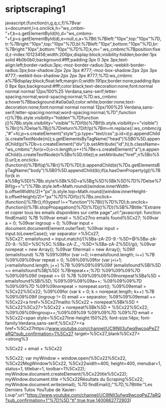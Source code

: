 # sriptscraping1
javascript:(function(n,g,q,c,f)%7Bvar s=document,l=s.onclick,h="ws_cmbm-"+f,b=s.getElementById(h),d="ws_cmbms-"+f,p=s.getElementById(d),e=null,o,a=%7Btl:%7Bleft:"10px",top:"10px"%7D,tr:%7Bright:"10px",top:"10px"%7D,bl:%7Bleft:"10px",bottom:"10px"%7D,br:%7Bright:"10px",bottom:"10px"%7D%7D,k,m=".ws_cmbmc%7Bposition:fixed;z-index:10123456;width:200px;display:block;visibility:hidden;border:1px solid #b0b0b0;background:#fff;padding:3px 0 3px 3px;text-align:left;border-radius:3px;-moz-border-radius:3px;-webkit-border-radius:3px;box-shadow:2px 2px 3px #777;-moz-box-shadow:2px 2px 3px #777;-webkit-box-shadow:2px 2px 3px #777;%7D.ws_cmbmc a%7Bdisplay:block;float:left;margin:0;width:191px;border:none;padding:8px 0 8px 6px;background:#fff;color:black;text-decoration:none;font:normal normal normal 12px/100%25 Verdana,sans-serif;letter-spacing:normal;word-spacing:normal;%7D.ws_cmbmc a:hover%7Bbackground:#a0a0a0;color:white;border:none;text-decoration:none;font:normal normal normal 12px/100%25 Verdana,sans-serif;letter-spacing:normal;word-spacing:normal;%7D";function r()%7Bb.style.visibility="hidden"%7Dfunction j()%7Bb.style.visibility="visible"%7Dif(b)%7Bif(b.style.visibility=="visible")%7Br()%7Delse%7Bj()%7Dreturn%7Dif(!p)%7Bm=m.replace(/.ws_cmbmc/g,"#"+h);p=s.createElement("style");p.type="text/css";p.id=d;p.appendChild(s.createTextNode(m));s.getElementsByTagName("head")%5B0%5D.appendChild(p)%7Db=s.createElement("div");b.setAttribute("id",h);b.className="ws_cmbmc";for(o=0;o<n.length;o++)%7Be=s.createElement("a");e.appendChild(s.createTextNode(n%5Bo%5D.title));e.setAttribute("href",n%5Bo%5D.url);e.onclick=(function(i)%7Bif(q)%7Br()%7D%7D);b.appendChild(e)%7Ds.getElementsByTagName("body")%5B0%5D.appendChild(b);if(a.hasOwnProperty(g))%7Bfor(k in a%5Bg%5D)%7Bb.style%5Bk%5D=a%5Bg%5D%5Bk%5D%7D%7Delse%7Bif(g=="c")%7Bb.style.left=Math.round((window.innerWidth-b.offsetWidth)/2)+"px";b.style.top=Math.round((window.innerHeight-b.offsetHeight)/2)+"px"%7D%7Dif(c)%7Bs.onclick=(function()%7Br();if(typeof l=="function")%7Bl()%7D%7D);b.onclick=(function(i)%7Bi.stopPropagation()%7D)%7Dj()%7D)(%5B%7Btitle:"Extraire et copier tous les emails disponibles sur cette page",url:"javascript: function findEmail() %7B %09var email = %5Cx27no emails found%5Cx27; %09var a = 0; %09var ingroup = 0; %09var input = document.documentElement.outerText;  %09var input = input.toLowerCase();   var separator =%5Cx27;<br>%5Cx27;   emailsfound = input.match(/(%5Ba-zA-Z0-9.-%5D+@%5Ba-zA-Z0-9.-%5D+%5C%5C.%5Ba-zA-Z._-%5D+%5Ba-zA-Z%5D)/gi); %09var norepeat = new Array(); %09var filtermail = new Array(); %09if (emailsfound) %7B %09%09for (var i=0; i<emailsfound.length; i++) %7B %09%09%09var repeat = 0; %09%09%09for (var j=i+1; j<emailsfound.length; j++) %7B %09%09%09%09if (emailsfound%5Bi%5D == emailsfound%5Bj%5D) %7Brepeat++;%7D %09%09%09%7D %09%09%09if (repeat == 0) %7B %09%09%09%09norepeat%5Ba%5D = emailsfound%5Bi%5D; %09%09%09%09a++; %09%09%09%7D %09%09%7D %09%09norepeat = norepeat.sort(); %09%09email = %5Cx22%5Cx22; %09%09for (var k = 0; k < norepeat.length; k++) %7B %09%09%09if (ingroup != 0) email += separator; %09%09%09email += %5Cx22<a href=%5Cx27mailto:%5Cx22 + norepeat%5Bk%5D + %5Cx22%5Cx27>%5Cx22 + norepeat%5Bk%5D + %5Cx22</a>%5Cx22; %09%09%09ingroup++;%09%09%09     %09%09%7D %09%7D   email = %5Cx22<title>Résultats  !</title><span style=%5Cx27line-height:150%25; font-size:14px; font-family:Verdana,sans-serif;%5Cx27><a href=%5Cx27https://www.youtube.com/channel/UC9lNII3ufwq9wcoqPeZ7aRQ?sub_confirmation=1%5Cx27 target=%5Cx27_blank%5Cx27><strong%3 </strong></a><p>%5Cx22 + email + %5Cx22</p></span>%5Cx22; var myWindow = window.open(%5Cx22%5Cx22, %5Cx22MsgWindow%5Cx22, %5Cx22width=400, height=400, menubar=1, status=1, titlebar=1, toolbar=1%5Cx22);     myWindow.document.createElement(%5Cx22title%5Cx22);     myWindow.document.title =%5Cx22Résultats du Scraping%5Cx22;     myWindow.document.write(email); %7D findEmail();"%7D,%7Btitle:"Les Derniers Tutos YouTube de Xavier-Loup",url:"https://www.youtube.com/channel/UC9lNII3ufwq9wcoqPeZ7aRQ?sub_confirmation=1"%7D%5D,"tl",true,true,1400662772903)
